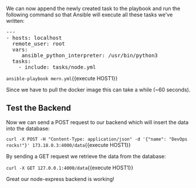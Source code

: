 We can now append the newly created task to the playbook and run the following command so that Ansible will execute all these tasks we've written:

<pre class="file" data-filename="mern.yml" data-target="replace">---
- hosts: localhost
  remote_user: root
  vars:
     ansible_python_interpreter: /usr/bin/python3
  tasks:
    - include: tasks/node.yml
</pre>

`ansible-playbook mern.yml`{{execute HOST1}}

Since we have to pull the docker image this can take a while (~60 seconds).

## Test the Backend

Now we can send a POST request to our backend which will insert the data into the database:

`curl -X POST -H "Content-Type: application/json" -d '{"name": "DevOps rocks!"}' 173.18.0.3:4000/data`{{execute HOST1}}

By sending a GET request we retrieve the data from the database:

`curl -X GET 127.0.0.1:4000/data`{{execute HOST1}}

Great our node-express backend is working!

